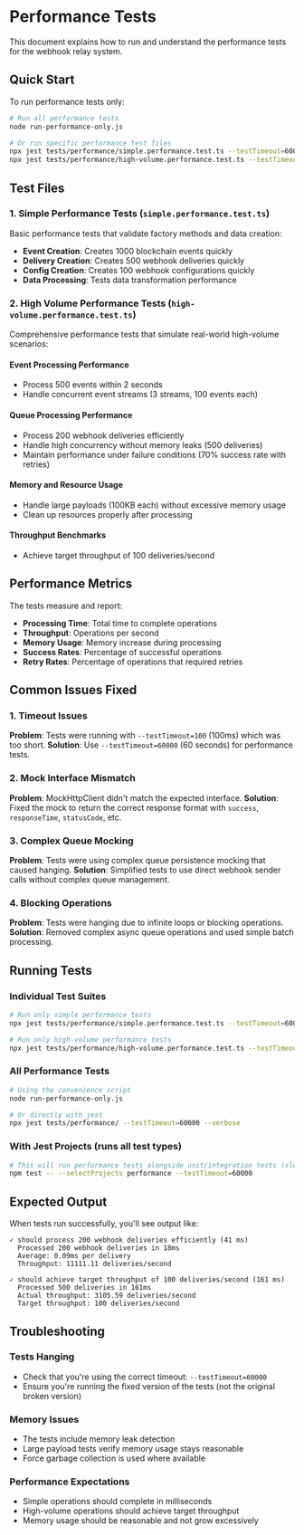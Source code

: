 # Performance Tests

This document explains how to run and understand the performance tests for the webhook relay system.

## Quick Start

To run performance tests only:

```bash
# Run all performance tests
node run-performance-only.js

# Or run specific performance test files
npx jest tests/performance/simple.performance.test.ts --testTimeout=60000 --verbose
npx jest tests/performance/high-volume.performance.test.ts --testTimeout=60000 --verbose
```

## Test Files

### 1. Simple Performance Tests (`simple.performance.test.ts`)

Basic performance tests that validate factory methods and data creation:

- **Event Creation**: Creates 1000 blockchain events quickly
- **Delivery Creation**: Creates 500 webhook deliveries quickly  
- **Config Creation**: Creates 100 webhook configurations quickly
- **Data Processing**: Tests data transformation performance

### 2. High Volume Performance Tests (`high-volume.performance.test.ts`)

Comprehensive performance tests that simulate real-world high-volume scenarios:

#### Event Processing Performance
- Process 500 events within 2 seconds
- Handle concurrent event streams (3 streams, 100 events each)

#### Queue Processing Performance  
- Process 200 webhook deliveries efficiently
- Handle high concurrency without memory leaks (500 deliveries)
- Maintain performance under failure conditions (70% success rate with retries)

#### Memory and Resource Usage
- Handle large payloads (100KB each) without excessive memory usage
- Clean up resources properly after processing

#### Throughput Benchmarks
- Achieve target throughput of 100 deliveries/second

## Performance Metrics

The tests measure and report:

- **Processing Time**: Total time to complete operations
- **Throughput**: Operations per second
- **Memory Usage**: Memory increase during processing
- **Success Rates**: Percentage of successful operations
- **Retry Rates**: Percentage of operations that required retries

## Common Issues Fixed

### 1. Timeout Issues
**Problem**: Tests were running with `--testTimeout=100` (100ms) which was too short.
**Solution**: Use `--testTimeout=60000` (60 seconds) for performance tests.

### 2. Mock Interface Mismatch
**Problem**: MockHttpClient didn't match the expected interface.
**Solution**: Fixed the mock to return the correct response format with `success`, `responseTime`, `statusCode`, etc.

### 3. Complex Queue Mocking
**Problem**: Tests were using complex queue persistence mocking that caused hanging.
**Solution**: Simplified tests to use direct webhook sender calls without complex queue management.

### 4. Blocking Operations
**Problem**: Tests were hanging due to infinite loops or blocking operations.
**Solution**: Removed complex async queue operations and used simple batch processing.

## Running Tests

### Individual Test Suites
```bash
# Run only simple performance tests
npx jest tests/performance/simple.performance.test.ts --testTimeout=60000

# Run only high-volume performance tests  
npx jest tests/performance/high-volume.performance.test.ts --testTimeout=60000
```

### All Performance Tests
```bash
# Using the convenience script
node run-performance-only.js

# Or directly with jest
npx jest tests/performance/ --testTimeout=60000 --verbose
```

### With Jest Projects (runs all test types)
```bash
# This will run performance tests alongside unit/integration tests (slower)
npm test -- --selectProjects performance --testTimeout=60000
```

## Expected Output

When tests run successfully, you'll see output like:

```
✓ should process 200 webhook deliveries efficiently (41 ms)
  Processed 200 webhook deliveries in 18ms
  Average: 0.09ms per delivery
  Throughput: 11111.11 deliveries/second

✓ should achieve target throughput of 100 deliveries/second (161 ms)  
  Processed 500 deliveries in 161ms
  Actual throughput: 3105.59 deliveries/second
  Target throughput: 100 deliveries/second
```

## Troubleshooting

### Tests Hanging
- Check that you're using the correct timeout: `--testTimeout=60000`
- Ensure you're running the fixed version of the tests (not the original broken version)

### Memory Issues
- The tests include memory leak detection
- Large payload tests verify memory usage stays reasonable
- Force garbage collection is used where available

### Performance Expectations
- Simple operations should complete in milliseconds
- High-volume operations should achieve target throughput
- Memory usage should be reasonable and not grow excessively